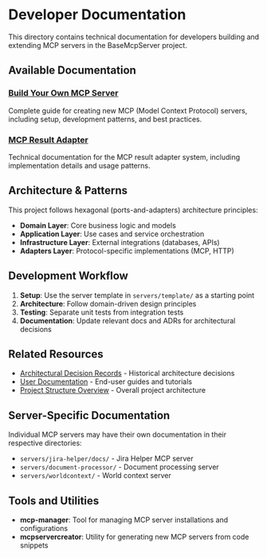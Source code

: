 # Developer Documentation

This directory contains technical documentation for developers building and extending MCP servers in the BaseMcpServer project.

## Available Documentation

### [Build Your Own MCP Server](BUILD_A_NEW_MCP.md)
Complete guide for creating new MCP (Model Context Protocol) servers, including setup, development patterns, and best practices.

### [MCP Result Adapter](mcp-result-adapter.md)
Technical documentation for the MCP result adapter system, including implementation details and usage patterns.

## Architecture & Patterns

This project follows hexagonal (ports-and-adapters) architecture principles:

- **Domain Layer**: Core business logic and models
- **Application Layer**: Use cases and service orchestration  
- **Infrastructure Layer**: External integrations (databases, APIs)
- **Adapters Layer**: Protocol-specific implementations (MCP, HTTP)

## Development Workflow

1. **Setup**: Use the server template in `servers/template/` as a starting point
2. **Architecture**: Follow domain-driven design principles
3. **Testing**: Separate unit tests from integration tests
4. **Documentation**: Update relevant docs and ADRs for architectural decisions

## Related Resources

- [Architectural Decision Records](../adr/) - Historical architecture decisions
- [User Documentation](../user/) - End-user guides and tutorials
- [Project Structure Overview](../../readme.md) - Overall project architecture

## Server-Specific Documentation

Individual MCP servers may have their own documentation in their respective directories:

- `servers/jira-helper/docs/` - Jira Helper MCP server
- `servers/document-processor/` - Document processing server
- `servers/worldcontext/` - World context server

## Tools and Utilities

- **mcp-manager**: Tool for managing MCP server installations and configurations
- **mcpservercreator**: Utility for generating new MCP servers from code snippets
